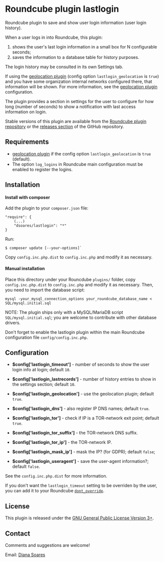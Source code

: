 # Roundcube plugin lastlogin

Roundcube plugin to save and show user login information (user login history).

When a user logs in into Roundcube, this plugin:

1. shows the user's last login information in a small box for N configurable seconds;
2. saves the information to a database table for history purposes.

The login history may be consulted in its own Settings tab.

If using the [geolocation plugin][geolocation] (config option `lastlogin_geolocation` is `true`) and you have some organization internal networks configured there, that information will be shown. For more information, see the [geolocation plugin][geolocation] configuration.

The plugin provides a section in settings for the user to configure for how long (number of seconds) to show a notification with last access information on login.

Stable versions of this plugin are available from the [Roundcube plugin repository][rcplugrepo] or the [releases section][releases] of the GitHub repository.


## Requirements

- [geolocation plugin][geolocation] if the config option `lastlogin_geolocation` is `true` (default).
- The option `log_logins` in Roundcube main configuration must be enabled to register the logins.


## Installation

#### Install with composer

Add the plugin to your `composer.json` file:

    "require": {
        (...)
        "dsoares/lastlogin": "*"
    }

Run:

    $ composer update [--your-options]`

Copy `config.inc.php.dist` to `config.inc.php` and modify it as necessary.

#### Manual installation

Place this directory under your Rouncdube `plugins/` folder, copy `config.inc.php.dist` to `config.inc.php` and modify it as necessary.
Then, you need to import the database script:

    mysql -your_mysql_connection_options your_roundcube_database_name < SQL/mysql.initial.sql

NOTE: The plugin ships only with a MySQL/MariaDB script `SQL/mysql.initial.sql`; you are welcome to contribute with other database drivers.

Don't forget to enable the lastlogin plugin within the main Roundcube configuration file `config/config.inc.php`.


## Configuration

- **$config['lastlogin_timeout']** - number of seconds to show the user login info at login; default `10`.

- **$config['lastlogin_lastrecords']** - number of history entries to show in the settings section; default `10`.

- **$config['lastlogin_geolocation']** - use the geolocation plugin; default `true`.

- **$config['lastlogin_dns']** - also register IP DNS names; default `true`.

- **$config['lastlogin_tor']** - check if IP is a TOR-network exit point; default `true`.

- **$config['lastlogin_tor_suffix']** - the TOR-network DNS suffix.

- **$config['lastlogin_tor_ip']** - the TOR-network IP.

- **$config['lastlogin_mask_ip']** - mask the IP? (for GDPR); default `false`;

- **$config['lastlogin_useragent']** - save the user-agent information?; default `false`.

See the `config.inc.php.dist` for more information.

If you don't want the `lastlogin_timeout` setting to be overriden by the user, you can add it to your Roundcube [`dont_override`][settings].


## License

This plugin is released under the [GNU General Public License Version 3+][gpl].

## Contact

Comments and suggestions are welcome!

Email: [Diana Soares][dsoares]

[settings]: https://github.com/roundcube/roundcubemail/blob/master/config/defaults.inc.php#L363
[rcplugrepo]: http://plugins.roundcube.net/packages/dsoares/lastlogin
[releases]: http://github.com/dsoares/roundcube-lastlogin/releases
[geolocation]: http://plugins.roundcube.net/packages/dsoares/geolocation
[gpl]: http://www.gnu.org/licenses/gpl.html
[dsoares]: mailto:diana.soares@gmail.com
